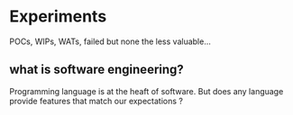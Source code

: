 # Experiments
POCs, WIPs, WATs, failed but none the less valuable...

## what is software engineering?
Programming language is at the heaft of software. But does any language provide features that match our expectations ?
